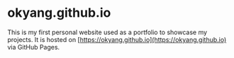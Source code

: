 # okyang.github.io
This is my first personal website used as a portfolio to showcase my projects. It is hosted on [https://okyang.github.io](https://okyang.github.io) via GitHub Pages.
